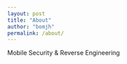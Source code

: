 ```yaml
---
layout: post
title: "About"
author: "bomjh"
permalink: /about/
---
```


Mobile Security & Reverse Engineering
